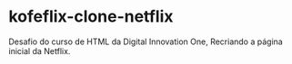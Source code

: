 # kofeflix-clone-netflix
 Desafio do curso de HTML da Digital Innovation One, Recriando a página inicial da Netflix.
